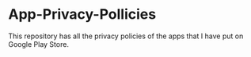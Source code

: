 # App-Privacy-Pollicies
This repository has all the privacy policies of the apps that I have put on Google Play Store.
